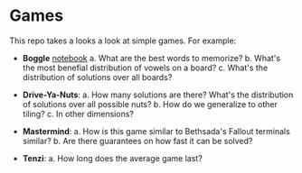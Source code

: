 # Games

This repo takes a looks a look at simple games. For example:

- **Boggle** [notebook](http://nbviewer.jupyter.org/github/henrywallace/games/blob/master/boggle/boggle.ipynb)
    a. What are the best words to memorize?
    b. What's the most benefial distribution of vowels on a board?
    c. What's the distribution of solutions over all boards?

- **Drive-Ya-Nuts**:
    a. How many solutions are there? What's the distribution of solutions over all possible nuts?
	b. How do we generalize to other tiling?
    c. In other dimensions?

- **Mastermind**:
    a. How is this game similar to Bethsada's Fallout terminals similar?
	b. Are there guarantees on how fast it can be solved?

- **Tenzi**:
    a. How long does the average game last?

